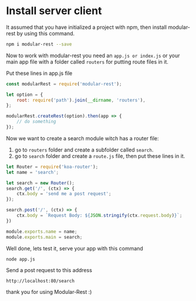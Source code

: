 # Install server client
It assumed that you have initialized a project with npm, then install modular-rest by using this command. 
```sh
npm i modular-rest --save
```
Now to work with modular-rest you need an `app.js or index.js` or your main app file with a folder called `routers` for putting route files in it.

Put these lines in app.js file

```js
const modularRest = require('modular-rest');

let option = {
    root: require('path').join(__dirname, 'routers'),
};

modularRest.createRest(option).then(app => {
    // do something
});
```

Now we want to create a search module witch has a router file:
1. go to `routers` folder and create a subfolder called `search`. 
2. go to `search` folder and create a `route.js` file, then put these lines in it.

```js
let Router = require('koa-router');
let name = 'search';

let search = new Router();
search.get('/', (ctx) => {
    ctx.body = 'send me a post request';
});

search.post('/', (ctx) => {
    ctx.body = `Request Body: ${JSON.stringify(ctx.request.body)}`;
})

module.exports.name = name;
module.exports.main = search;
```

Well done, lets test it, serve your app with this command
``` terminal
node app.js
```

Send a post request to this address
```
http://localhost:80/search
```

thank you for using Modular-Rest :)

